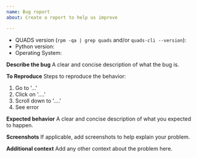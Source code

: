 ```yaml
---
name: Bug report
about: Create a report to help us improve

---
```

* QUADS version (`rpm -qa | grep quads` and/or `quads-cli --version`):
* Python version:
* Operating System:

**Describe the bug**
A clear and concise description of what the bug is.

**To Reproduce**
Steps to reproduce the behavior:
1. Go to '...'
2. Click on '....'
3. Scroll down to '....'
4. See error

**Expected behavior**
A clear and concise description of what you expected to happen.

**Screenshots**
If applicable, add screenshots to help explain your problem.

**Additional context**
Add any other context about the problem here.
